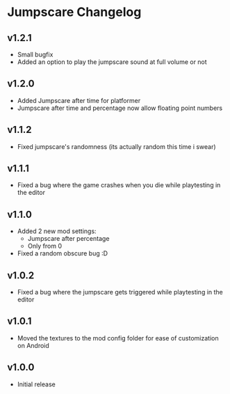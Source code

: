 # Jumpscare Changelog
## v1.2.1
- Small bugfix
- Added an option to play the jumpscare sound at full volume or not
## v1.2.0
- Added Jumpscare after time for platformer
- Jumpscare after time and percentage now allow floating point numbers
## v1.1.2
- Fixed jumpscare's randomness (its actually random this time i swear)
## v1.1.1
- Fixed a bug where the game crashes when you die while playtesting in the editor
## v1.1.0
- Added 2 new mod settings: 
    - Jumpscare after percentage
    - Only from 0
- Fixed a random obscure bug :D
## v1.0.2
- Fixed a bug where the jumpscare gets triggered while playtesting in the editor
## v1.0.1
- Moved the textures to the mod config folder for ease of customization on Android
## v1.0.0
- Initial release